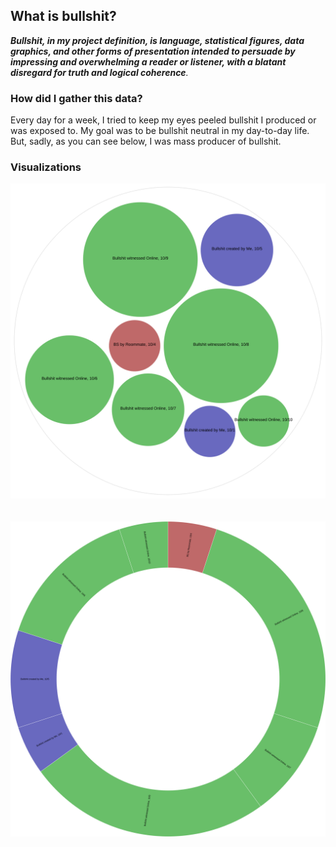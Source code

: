 ## What is bullshit?
_**Bullshit, in my project definition, is language, statistical figures, data graphics, and other forms of presentation intended to persuade by impressing and overwhelming a reader or listener, with a blatant disregard for truth and logical coherence**._

### How did I gather this data?

Every day for a week, I tried to keep my eyes peeled bullshit I produced or was exposed to. My goal was to be bullshit neutral in my day-to-day life. But, sadly, as you can see below, I was mass producer of bullshit.

### Visualizations

<img src="./circlegraph.svg">
<br>
<br>
<br>
<img src="./sunburstgraph.svg">
